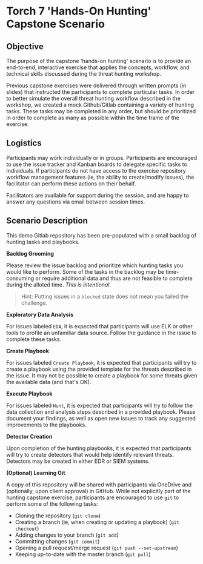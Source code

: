 # Torch 7 'Hands-On Hunting' Capstone Scenario


## Objective

The purpose of the capstone 'hands-on hunting' scenario is to provide an end-to-end, interactive exercise that applies the concepts, workflow, and technical skills discussed during the threat hunting workshop.

Previous capstone exercises were delivered through written prompts (in slides) that instructed the participants to complete particular tasks. In order to better simulate the overall threat hunting workflow described in the workshop, we created a mock Github/Gitlab containing a variety of hunting tasks. These tasks may be completed in any order, but should be prioritized in order to complete as many as possible within the time frame of the exercise.


## Logistics

Participants may work individually or in groups. Participants are encouraged to use the issue tracker and Kanban boards to delegate specific tasks to individuals. If participants do not have access to the exercise repository workflow management features (ie, the ability to create/modify issues), the facilitator can perform these actions on their behalf.  

Facilitators are available for support during the session, and are happy to answer any questions via email between session times.


## Scenario Description

This demo Gitlab repository has been pre-populated with a small backlog of hunting tasks and playbooks.

**Backlog Grooming**

Please review the issue backlog and prioritize which hunting tasks you would like to perform. Some of the tasks in the backlog may be time-consuming or require additional data and thus are not feasible to complete during the alloted time. _This is intentional_.

> Hint: Putting issues in a `blocked` state does not mean you failed the challenge.

**Exploratory Data Analysis**

For issues labeled `EDA`, it is expected that participants will use ELK or other tools to profile an unfamiliar data source. Follow the guidance in the issue to complete these tasks.

**Create Playbook**

For issues labeled `Create Playbook`, it is expected that participants will try to create a playbook using the provided template for the threats described in the issue. It may not be possible to create a playbook for some threats given the available data (and that's OK).

**Execute Playbook**

For issues labeled `Hunt`, it is expected that participants will try to follow the data collection and analysis steps described in a provided playbook. Please document your findings, as well as open new issues to track any suggested improvements to the playbooks.

**Detector Creation**

Upon completion of the hunting playbooks, it is expected that participants will try to create detectors that would help identify relevant threats. Detectors may be created in either EDR or SIEM systems.

**(Optional) Learning Git**

A copy of this repository will be shared with participants via OneDrive and (optionally, upon client approval) in GitHub. While not explicitly part of the hunting capstone exercise, participants are encouraged to use `git` to perform some of the following tasks:

* Cloning the repository (`git clone`)
* Creating a branch (ie, when creating or updating a playbook) (`git checkout`)
* Adding changes to your branch (`git add`)
* Committing changes (`git commit`)
* Opening a pull request/merge request (`git push --set-upstream`)
* Keeping up-to-date with the master branch (`git pull`)

